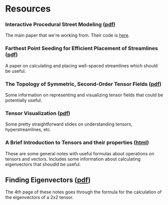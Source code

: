 # Resources

### Interactive Procedural Street Modeling ([pdf][wonka])
The main paper that we're working from. Their code is [here][wonka-code].

[wonka]: http://www.sci.utah.edu/~chengu/street_sig08/street_sig08.pdf
[wonka-code]: http://www.sci.utah.edu/~chengu/street/streetmodeling.zip

### Farthest Point Seeding for Efficient Placement of Streamlines ([pdf][streamlines])
A paper on calculating and placing well-spaced streamlines which should be useful.

[streamlines]: ftp://ftp-sop.inria.fr/geometrica/alliez/streamlines.pdf

### The Topology of Symmetric, Second-Order Tensor Fields ([pdf][tensor-topo])
Some information on representing and visualizing tensor fields that could be
potentially useful.

[tensor-topo]: http://www.inf.ethz.ch/personal/peikert/SciVis/Literature/DelmarcelleHesselink94.pdf

### Tensor Visualization ([pdf][tensor-viz])
Some pretty straightforward slides on understanding tensors, hyperstreamlines, etc.

[tensor-viz]: http://www.inf.ed.ac.uk/teaching/courses/vis/lecture_notes/lecture14.pdf

### A Brief Introduction to Tensors and their properties ([html][tensor-props])
These are some general notes with useful formulas about operations on tensors
and vectors. Includes some information about calculating eigenvectors that
shoudld be useful.

[tensor-props]: http://www.brown.edu/Departments/Engineering/Courses/En221/Notes/Tensors/Tensors.htm

## Finding Eigenvectors ([pdf][eigenvectors])
The 4th page of these notes goes through the formula for the calculation of
the eigenvectors of a 2x2 tensor.

[eigenvectors]: https://bearspace.baylor.edu/Vince_Cronin/www/PBO_ed/FindingEigenvectors.pdf
